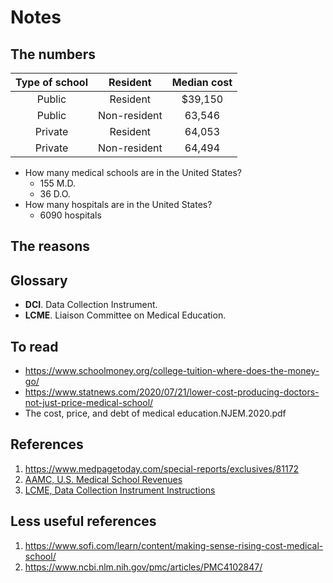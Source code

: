 # Notes

## The numbers

|Type of school|Resident|Median cost|
|:------------:|:------:|:---------:|
|Public|Resident|$39,150|
|Public|Non-resident|63,546|
|Private|Resident|64,053|
|Private|Non-resident|64,494|

- How many medical schools are in the United States?
  - 155 M.D.
  - 36 D.O.
- How many hospitals are in the United States?
  - 6090 hospitals

## The reasons


## Glossary
- **DCI**. Data Collection Instrument.
- **LCME**. Liaison Committee on Medical Education.

## To read
- https://www.schoolmoney.org/college-tuition-where-does-the-money-go/
- https://www.statnews.com/2020/07/21/lower-cost-producing-doctors-not-just-price-medical-school/
- The cost, price, and debt of medical education.NJEM.2020.pdf

## References
1. https://www.medpagetoday.com/special-reports/exclusives/81172
2. [AAMC, U.S. Medical School Revenues](https://www.aamc.org/data-reports/faculty-institutions/report/us-medical-school-revenues)
3. [LCME, Data Collection Instrument Instructions](https://lcme.org/accreditation-preparation/schools/2021-22-academic-year/2021-22-full-survey-visit-preparation/#Completing-the-DCI)

## Less useful references
1. https://www.sofi.com/learn/content/making-sense-rising-cost-medical-school/
2. https://www.ncbi.nlm.nih.gov/pmc/articles/PMC4102847/
